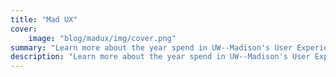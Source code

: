 ```yaml
---
title: "Mad UX"
cover:
    image: "blog/madux/img/cover.png"
summary: "Learn more about the year spend in UW--Madison's User Experience Design Capstone Certificate."
description: "Learn more about the year spend in UW--Madison's User Experience Design Capstone Certificate."
---
```

